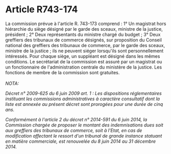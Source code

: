 # Article R743-174

La commission prévue à l'article R. 743-173 comprend :   1° Un magistrat hors hiérarchie du siège désigné par le garde des sceaux, ministre de la justice, président ;   2° Deux représentants du ministre chargé du budget ;   3° Deux greffiers des tribunaux de commerce désignés, sur proposition du Conseil national des greffiers des tribunaux de commerce, par le garde des sceaux, ministre de la justice ; ils ne peuvent siéger lorsqu'ils sont personnellement intéressés.   Pour chaque siège, un suppléant est désigné dans les mêmes conditions.   Le secrétariat de la commission est assuré par un magistrat ou un fonctionnaire de l'administration centrale du ministère de la justice.   Les fonctions de membre de la commission sont gratuites.<br/><br/><i>NOTA:<p>Décret n° 2009-625 du 6 juin 2009 art. 1 : Les dispositions réglementaires instituant les commissions administratives à caractère consultatif dont la liste est annexée au présent décret sont prorogées pour une durée de cinq ans.</p><p>Conformément à l'article 2 du décret n° 2014-591 du 6 juin 2014, la Commission chargée de proposer le montant des indemnisations dues soit aux greffiers des tribunaux de commerce, soit à l'Etat, en cas de modification affectant le ressort d'un tribunal de grande instance statuant en matière commerciale, est renouvelée du 8 juin 2014 au 31 décembre 2014.</p></i>
